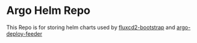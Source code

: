 # Argo Helm Repo

This Repo is for storing helm charts used by [fluxcd2-bootstrap](https://github.com/yashwanth-l/fluxcd2-bootstrap) and [argo-deploy-feeder](https://github.com/yashwanth-l/argo-deploy-feeder)
